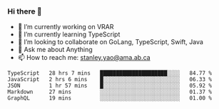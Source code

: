 ### Hi there 👋

- 🔭 I’m currently working on VRAR
- 🌱 I’m currently learning TypeScript
- 👯 I’m looking to collaborate on GoLang, TypeScript, Swift, Java
- 💬 Ask me about Anything
- 📫 How to reach me: stanley.yao@ama.ab.ca


<!--START_SECTION:waka-->
```text
TypeScript   28 hrs 7 mins   █████████████████████░░░░   84.77 % 
JavaScript   2 hrs 6 mins    █░░░░░░░░░░░░░░░░░░░░░░░░   06.33 % 
JSON         1 hr 57 mins    █░░░░░░░░░░░░░░░░░░░░░░░░   05.92 % 
Markdown     27 mins         ░░░░░░░░░░░░░░░░░░░░░░░░░   01.37 % 
GraphQL      19 mins         ░░░░░░░░░░░░░░░░░░░░░░░░░   01.00 %
```
<!--END_SECTION:waka-->
